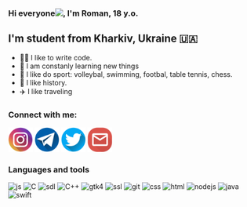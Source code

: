 <h3 align="left">Hi everyone<img src="https://raw.githubusercontent.com/MartinHeinz/MartinHeinz/master/wave.gif" width="36"/>, I'm Roman, 18 y.o.</h3>

## I'm student from Kharkiv, Ukraine 🇺🇦

- 👨‍💻 I like to write code.
- 💫 I am constanly learning new things
- 💪 I like do sport: volleybal, swimming, footbal, table tennis, chess.
- 📜 I like history.
- ✈️ I like traveling

### Connect with me:
<p>
    <a href = "https://www.instagram.com/litva_odobryayet/"><img src="contacts/instagram.png" width = "50px"/></a>
    <a href = "https://t.me/RaMzeSS03"><img src="contacts/telegram.png" width = "50px"/></a>
    <a href = "https://twitter.com/rlytvynov03"><img src="contacts/twitter.png" width = "50px"/></a>
    <a href = "mailto:litvinromeo@gmail.com"><img src="contacts/gmail.png" width = "50px"/></a>
</p>

### Languages and tools

<img alt="js" src="https://img.shields.io/badge/-JavaScript-F7DF1E?style=flat-flat&logo=javascript&logoColor=black" />
<img alt="C" src="https://img.shields.io/badge/C-blue.svg?style=flat&logo=c&logoColor=white" />
<img alt="sdl" src="https://img.shields.io/badge/-SDL-103255?style=flat-flat&logo=sdl&logoColor=white" />
<img alt="C++" src="https://img.shields.io/badge/-C++-blue?style=flat-flat&logo=c%2B%2B&logoColor=white" />
<img alt="gtk4" src="https://img.shields.io/badge/-GTK4-e50000?style=flat-flat&logo=gtk4&logoColor=white" />
<img alt="ssl" src="https://img.shields.io/badge/-OpenSSL-294f8c?style=flat-flat&logo=openssl&logoColor=white" />
<img alt="git" src="https://img.shields.io/badge/-Git-F05032?style=flat-flat&logo=git&logoColor=white" />
<img alt="css" src="https://img.shields.io/badge/-CSS-blue?style=flat-flat&logo=css&logoColor=white" />
<img alt="html" src="https://img.shields.io/badge/-HTML-orange?style=flat-flat&logo=html&logoColor=white" />
<img alt="nodejs" src="https://img.shields.io/badge/-NodeJS-darklime?style=flat-flat&logo=NodeJS&logoColor=white" />
<img alt="java" src="https://img.shields.io/badge/-Java-orange?style=flat-flat&logo=java&logoColor=white" />
<img alt="swift" src="https://img.shields.io/badge/-Swift-F05032?style=flat-flat&logo=swift&logoColor=white" />